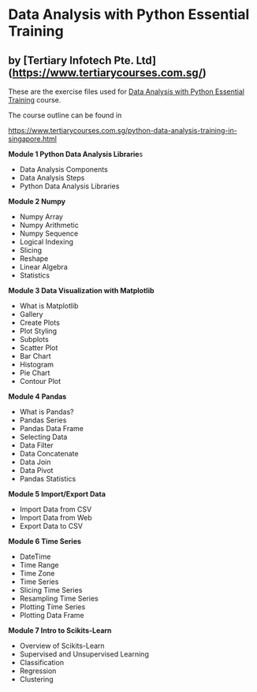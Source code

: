 # Data Analysis with Python Essential Training
## by [Tertiary Infotech Pte. Ltd] (https://www.tertiarycourses.com.sg/)

These are the exercise files used for [Data Analysis with Python Essential Training](https://www.tertiarycourses.com.sg/python-data-analysis-training-in-singapore.html) course. 

The course outline can be found in 

https://www.tertiarycourses.com.sg/python-data-analysis-training-in-singapore.html

<p><strong>Module 1 Python Data Analysis Librarie</strong>s </p>
<ul>
<li>Data Analysis Components</li>
<li>Data Analysis Steps</li>
<li>Python Data Analysis Libraries</li>
</ul>
<p><strong>Module 2 Numpy</strong> </p>
<ul>
<li>Numpy Array</li>
<li>Numpy Arithmetic</li>
<li>Numpy Sequence</li>
<li>Logical Indexing</li>
<li>Slicing&nbsp;</li>
<li>Reshape</li>
<li>Linear Algebra</li>
<li>Statistics</li>
</ul>
<p><strong>Module 3 Data Visualization with Matplotlib</strong> </p>
<ul>
<li>What is Matplotlib</li>
<li>Gallery</li>
<li>Create Plots</li>
<li>Plot Styling</li>
<li>Subplots</li>
<li>Scatter Plot</li>
<li>Bar Chart</li>
<li>Histogram</li>
<li>Pie Chart</li>
<li>Contour Plot</li>
</ul>
<p><strong>Module 4 Pandas</strong> </p>
<ul>
<li>What is Pandas?</li>
<li>Pandas Series</li>
<li>Pandas Data Frame</li>
<li>Selecting Data</li>
<li>Data Filter</li>
<li>Data Concatenate</li>
<li>Data Join</li>
<li>Data Pivot</li>
<li>Pandas Statistics</li>
</ul>
<p><strong>Module 5 Import/Export Data</strong> </p>
<ul>
<li>Import Data from CSV</li>
<li>Import Data from Web</li>
<li>Export Data to CSV</li>
</ul>
<p><strong>Module 6 Time Series</strong></p>
<ul>
<li>DateTime</li>
<li>Time Range</li>
<li>Time Zone</li>
<li>Time Series</li>
<li>Slicing Time Series</li>
<li>Resampling Time Series</li>
<li>Plotting Time Series</li>
<li>Plotting Data Frame</li>
</ul>
<p><strong>Module 7 Intro to Scikits-Learn</strong></p>
<ul>
<li>Overview of Scikits-Learn</li>
<li>Supervised and Unsupervised Learning</li>
<li>Classification</li>
<li>Regression</li>
<li>Clustering</li>
</ul>
